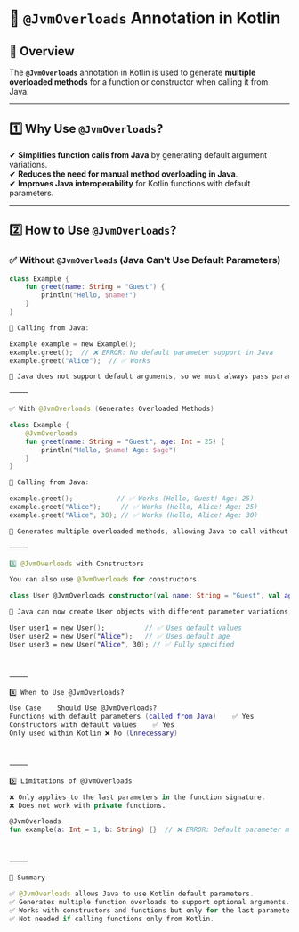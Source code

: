 # 🔹 `@JvmOverloads` Annotation in Kotlin  

## 📌 Overview  
The **`@JvmOverloads`** annotation in Kotlin is used to generate **multiple overloaded methods** for a function or constructor when calling it from Java.  

---

## **1️⃣ Why Use `@JvmOverloads`?**  
✔ **Simplifies function calls from Java** by generating default argument variations.  
✔ **Reduces the need for manual method overloading in Java**.  
✔ **Improves Java interoperability** for Kotlin functions with default parameters.  

---

## **2️⃣ How to Use `@JvmOverloads`?**
### ✅ **Without `@JvmOverloads` (Java Can't Use Default Parameters)**
```kotlin
class Example {
    fun greet(name: String = "Guest") {
        println("Hello, $name!")
    }
}

📌 Calling from Java:

Example example = new Example();
example.greet();  // ❌ ERROR: No default parameter support in Java
example.greet("Alice");  // ✅ Works

📌 Java does not support default arguments, so we must always pass parameters.

⸻

✅ With @JvmOverloads (Generates Overloaded Methods)

class Example {
    @JvmOverloads
    fun greet(name: String = "Guest", age: Int = 25) {
        println("Hello, $name! Age: $age")
    }
}

📌 Calling from Java:

example.greet();           // ✅ Works (Hello, Guest! Age: 25)
example.greet("Alice");     // ✅ Works (Hello, Alice! Age: 25)
example.greet("Alice", 30); // ✅ Works (Hello, Alice! Age: 30)

📌 Generates multiple overloaded methods, allowing Java to call without specifying all parameters.

⸻

3️⃣ @JvmOverloads with Constructors

You can also use @JvmOverloads for constructors.

class User @JvmOverloads constructor(val name: String = "Guest", val age: Int = 18)

📌 Java can now create User objects with different parameter variations.

User user1 = new User();          // ✅ Uses default values
User user2 = new User("Alice");   // ✅ Uses default age
User user3 = new User("Alice", 30); // ✅ Fully specified



⸻

4️⃣ When to Use @JvmOverloads?

Use Case	Should Use @JvmOverloads?
Functions with default parameters (called from Java)	✅ Yes
Constructors with default values	✅ Yes
Only used within Kotlin	❌ No (Unnecessary)



⸻

5️⃣ Limitations of @JvmOverloads

❌ Only applies to the last parameters in the function signature.
❌ Does not work with private functions.

@JvmOverloads
fun example(a: Int = 1, b: String) {}  // ❌ ERROR: Default parameter must be at the end



⸻

📌 Summary

✅ @JvmOverloads allows Java to use Kotlin default parameters.
✅ Generates multiple function overloads to support optional arguments.
✅ Works with constructors and functions but only for the last parameters.
✅ Not needed if calling functions only from Kotlin.


